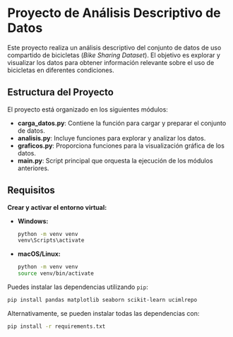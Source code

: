 # Proyecto de Análisis Descriptivo de Datos

Este proyecto realiza un análisis descriptivo del conjunto de datos de uso compartido de bicicletas (*Bike Sharing Dataset*). El objetivo es explorar y visualizar los datos para obtener información relevante sobre el uso de bicicletas en diferentes condiciones.

## Estructura del Proyecto

El proyecto está organizado en los siguientes módulos:

- **carga_datos.py**: Contiene la función para cargar y preparar el conjunto de datos.
- **analisis.py**: Incluye funciones para explorar y analizar los datos.
- **graficos.py**: Proporciona funciones para la visualización gráfica de los datos.
- **main.py**: Script principal que orquesta la ejecución de los módulos anteriores.

## Requisitos

**Crear y activar el entorno virtual:**

   - **Windows:**
     ```bash
     python -m venv venv
     venv\Scripts\activate
     ```
   - **macOS/Linux:**
     ```bash
     python -m venv venv
     source venv/bin/activate
     ```

Puedes instalar las dependencias utilizando `pip`:

```bash
pip install pandas matplotlib seaborn scikit-learn ucimlrepo
```
Alternativamente, se pueden instalar todas las dependencias con:

```bash
pip install -r requirements.txt
```